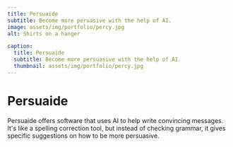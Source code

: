 ```yaml
---
title: Persuaide
subtitle: Become more peruasive with the help of AI.
image: assets/img/portfolio/percy.jpg
alt: Shirts on a hanger

caption:
  title: Persuaide
  subtitle: Become more persuasive with the help of AI.
  thumbnail: assets/img/portfolio/percy.jpg
---
```


# Persuaide

Persuaide offers software that uses AI to help write convincing messages. It's like a spelling correction tool, but instead of checking grammar, it gives specific suggestions on how to be more persuasive.